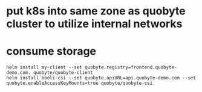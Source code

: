 # put k8s into same zone as quobyte cluster to utilize internal networks

# consume storage
```
helm install my-client --set quobyte.registry=frontend.quobyte-demo.com. quobyte/quobyte-client
helm install booli-csi --set quobyte.apiURL=api.quobyte-demo.com --set quobyte.enableAccessKeyMounts=true quobyte/quobyte-csi
```

